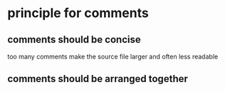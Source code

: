 # principle for comments

## comments should be concise
too many comments make the source file larger and often less readable

## comments should be arranged together

